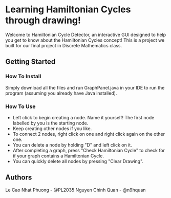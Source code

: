 # Learning Hamiltonian Cycles through drawing!

Welcome to Hamiltonian Cycle Detector, an interactive GUI designed to help you get to know about the Hamiltonian Cycles concept! 
This is a project we built for our final project in Discrete Mathematics class. 

## Getting Started

### How To Install

Simply download all the files and run GraphPanel.java in your IDE to run the program (assuming you already have Java installed).

### How To Use

- Left click to begin creating a node. Name it yourself! The first node labelled by you is the starting node.
- Keep creating other nodes if you like.
- To connect 2 nodes, right click on one and right click again on the other one.
- You can delete a node by holding "D" and left click on it.
- After completing a graph, press "Check Hamiltonian Cycle" to check for if your graph contains a Hamiltonian Cycle.
- You can quickly delete all nodes by pressing "Clear Drawing".

## Authors
Le Cao Nhat Phuong - @PL2035
Nguyen Chinh Quan - @n9hquan
